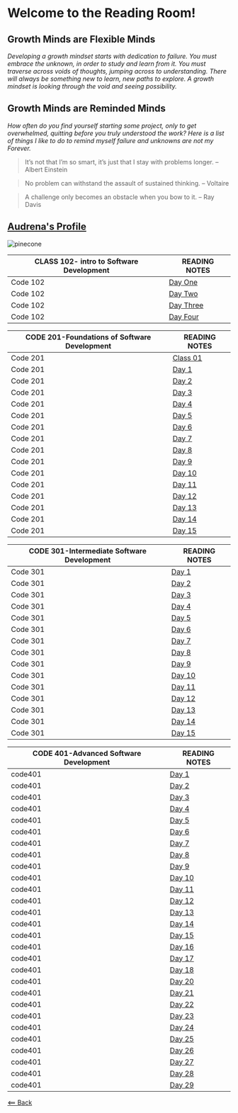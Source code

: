 # Welcome to the Reading Room!

## Growth Minds are Flexible Minds

*Developing a growth mindset starts with dedication to failure. You must embrace the unknown, in order to study and learn from it. You must traverse across voids of thoughts, jumping across to understanding.  There will always be something new to learn, new paths to explore. A growth mindset is looking through the void and seeing possibility.*

## Growth Minds are Reminded Minds

*How often do you find yourself starting some project, only to get overwhelmed, quitting before you truly understood the work? Here is a list of things I like to do to remind myself failure and unknowns are not my Forever.*

> It’s not that I’m so smart, it’s just that I stay with problems longer. – Albert Einstein

> No problem can withstand the assault of sustained thinking. – Voltaire

> A challenge only becomes an obstacle when you bow to it. – Ray Davis

## [Audrena's Profile](Profile.md)




![pinecone](https://media.istockphoto.com/photos/forrest-floor-pine-cone-single-object-closeup-picture-id1224087001?b=1&k=6&m=1224087001&s=170667a&w=0&h=iPJnvYGnFL4HoX-gTZEJyvUyVsI4n-pdaR6xTtIJjwY=)

CLASS 102- intro to Software Development|READING NOTES
-----|-----------
Code 102|[Day One](code102/102Day1.md)
Code 102|[Day Two](code102/102Day2.md)
Code 102|[Day Three](code102/102Day3.md)
Code 102|[Day Four](code102/102Day4.md)

CODE 201-Foundations of Software Development|READING NOTES
-----|-----------
Code 201|[Class 01](code201/class-01.md)
Code 201|[Day 1](code201/class-02.md)
Code 201|[Day 2](code201/class-03.md)
Code 201|[Day 3](code201/class-04.md)
Code 201|[Day 4](code201/class-05.md)
Code 201|[Day 5](code201/class-06.md)
Code 201|[Day 6](code201/class-07.md)
Code 201|[Day 7](code201/class-08.md)
Code 201|[Day 8](code201/class-09.md)
Code 201|[Day 9](code201/201Day9.md)
Code 201|[Day 10](code201/class-10.md)
Code 201|[Day 11](code201/class-11.md)
Code 201|[Day 12](code201/class-12.md)
Code 201|[Day 13](code201/class-13.md)
Code 201|[Day 14](code201/class14.md)
Code 201|[Day 15](code201/201Day15.md)

CODE 301-Intermediate Software Development|READING NOTES
-----|-----------
Code 301|[Day 1](code301/class-01.md)
Code 301|[Day 2](code301/class-02.md)
Code 301|[Day 3](code301/class-03.md)
Code 301|[Day 4](code301/class-04.md)
Code 301|[Day 5](code301/class-05.md)
Code 301|[Day 6](code301/class-06.md)
Code 301|[Day 7](code301/class-07.md)
Code 301|[Day 8](code301/class-08.md)
Code 301|[Day 9](code301/class-9.md)
Code 301|[Day 10](code301/class-10.md)
Code 301|[Day 11](code301/class-11.md)
Code 301|[Day 12](code301/class-12.md)
Code 301|[Day 13](code301/class-13.md)
Code 301|[Day 14](code301/class-14.md)
Code 301|[Day 15](code301/class-15.md)

CODE 401-Advanced Software Development|READING NOTES
-----|-----------
code401|[Day 1](code401/class-01.md)
code401|[Day 2](code401/class-02.md)
code401|[Day 3](code401/class-03.md)
code401|[Day 4](code401/class-04.md)
code401|[Day 5](code401/class-05.md)
code401|[Day 6](code401/class-06.md)
code401|[Day 7](code401/class-07.md)
code401|[Day 8](code401/class-08.md)
code401|[Day 9](code401/class-09.md)
code401|[Day 10](code401/class-10.md)
code401|[Day 11](code401/class-11.md)
code401|[Day 12](code401/class-12.md)
code401|[Day 13](code401/class-13.md)
code401|[Day 14](code401/class-14.md)
code401|[Day 15](code401/class-15.md)
code401|[Day 16](code401/class-16.md)
code401|[Day 17](code401/class-17.md)
code401|[Day 18](code401/class-18.md)
code401|[Day 20](code401/class-20.md)
code401|[Day 21](code401/class-21.md)
code401|[Day 22](code401/class-22.md)
code401|[Day 23](code401/class-23.md)
code401|[Day 24](code401/class-24.md)
code401|[Day 25](code401/class-25.md)
code401|[Day 26](code401/class-26.md)
code401|[Day 27](code401/class-27.md)
code401|[Day 28](code401/class-28.md)
code401|[Day 29](code401/class-29.md)

[<== Back](README.md)

